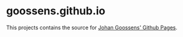 # goossens.github.io

This projects contains the source for
[Johan Goossens' Github Pages](http://goossens.github.io/).
